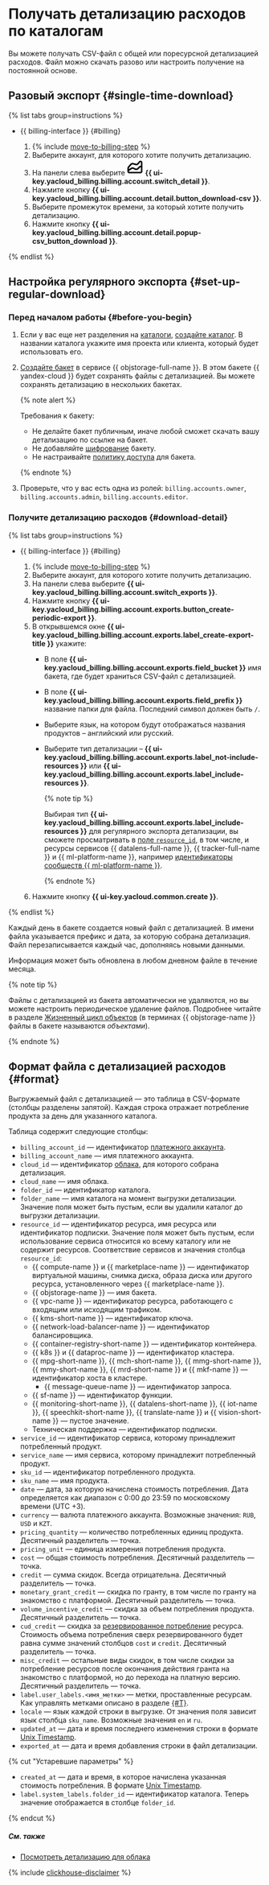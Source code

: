 # Получать детализацию расходов по каталогам

Вы можете получать CSV-файл с общей или поресурсной детализацией расходов. Файл можно скачать разово или настроить получение на постоянной основе.

## Разовый экспорт {#single-time-download}

{% list tabs group=instructions %}

- {{ billing-interface }} {#billing}

  1. {% include [move-to-billing-step](../_includes/move-to-billing-step.md) %}
  1. Выберите аккаунт, для которого хотите получить детализацию.
  1. На панели слева выберите ![image](../../_assets/console-icons/chart-area-stacked.svg) **{{ ui-key.yacloud_billing.billing.account.switch_detail }}**.
  1. Нажмите кнопку **{{ ui-key.yacloud_billing.billing.account.detail.button_download-csv }}**.
  1. Выберите промежуток времени, за который хотите получить детализацию.
  1. Нажмите кнопку **{{ ui-key.yacloud_billing.billing.account.detail.popup-csv_button_download }}**.

{% endlist %}

## Настройка регулярного экспорта {#set-up-regular-download}

### Перед началом работы {#before-you-begin}

1. Если у вас еще нет разделения на [каталоги](../../resource-manager/concepts/resources-hierarchy.md#folder), [создайте каталог](../../resource-manager/operations/folder/create.md). В названии каталога укажите имя проекта или клиента, который будет использовать его.

1. [Создайте бакет](../../storage/operations/buckets/create.md) в сервисе {{ objstorage-full-name }}. В этом бакете {{ yandex-cloud }} будет сохранять файлы с детализацией. Вы можете сохранять детализацию в нескольких бакетах.

   {% note alert %}

   Требования к бакету:
 
   * Не делайте бакет публичным, иначе любой сможет скачать вашу детализацию по ссылке на бакет.
   * Не добавляйте [шифрование](../../storage/concepts/encryption.md) бакету.
   * Не настраивайте [политику доступа](../../storage/concepts/policy.md) для бакета.

   {% endnote %}

1. Проверьте, что у вас есть одна из ролей: `billing.accounts.owner`, `billing.accounts.admin`, `billing.accounts.editor`.

### Получите детализацию расходов {#download-detail}

{% list tabs group=instructions %}

- {{ billing-interface }} {#billing}

  1. {% include [move-to-billing-step](../_includes/move-to-billing-step.md) %}
  1. Выберите аккаунт, для которого хотите получить детализацию.
  1. На панели слева выберите **{{ ui-key.yacloud_billing.billing.account.switch_exports }}**.
  1. Нажмите кнопку **{{ ui-key.yacloud_billing.billing.account.exports.button_create-periodic-export }}**.
  1. В открывшемся окне **{{ ui-key.yacloud_billing.billing.account.exports.label_create-export-title }}** укажите:
     * В поле **{{ ui-key.yacloud_billing.billing.account.exports.field_bucket }}** имя бакета, где будет храниться CSV-файл с детализацией.
     * В поле **{{ ui-key.yacloud_billing.billing.account.exports.field_prefix }}** название папки для файла. Последний символ должен быть `/`.
     * Выберите язык, на котором будут отображаться названия продуктов – английский или русский.
     * Выберите тип детализации – **{{ ui-key.yacloud_billing.billing.account.exports.label_not-include-resources }}** или **{{ ui-key.yacloud_billing.billing.account.exports.label_include-resources }}**.

         {% note tip %}

         Выбирая тип **{{ ui-key.yacloud_billing.billing.account.exports.label_include-resources }}** для регулярного экспорта детализации, вы сможете просматривать в [поле `resource_id`](#format), в том числе, и ресурсы сервисов {{ datalens-full-name }}, {{ tracker-full-name }} и {{ ml-platform-name }}, например [идентификаторы сообществ {{ ml-platform-name }}](../../datasphere/concepts/community.md).

         {% endnote %}
  1. Нажмите кнопку **{{ ui-key.yacloud.common.create }}**.

{% endlist %}

Каждый день в бакете создается новый файл с детализацией. В имени файла указывается префикс и дата, за которую собрана детализация. Файл перезаписывается каждый час, дополняясь новыми данными.

Информация может быть обновлена в любом дневном файле в течение месяца.

{% note tip %}

Файлы с детализацией из бакета автоматически не удаляются, но вы можете настроить периодическое удаление файлов. Подробнее читайте в разделе [Жизненный цикл объектов](../../storage/concepts/lifecycles.md) (в терминах {{ objstorage-name }} файлы в бакете называются _объектами_).

{% endnote %}

## Формат файла с детализацией расходов {#format}

Выгружаемый файл с детализацией — это таблица в CSV-формате (столбцы разделены запятой). Каждая строка отражает потребление продукта за день для указанного каталога.

Таблица содержит следующие столбцы:

* `billing_account_id` — идентификатор [платежного аккаунта](../concepts/billing-account).
* `billing_account_name` — имя платежного аккаунта.
* `cloud_id` — идентификатор [облака](../../resource-manager/concepts/resources-hierarchy#cloud), для которого собрана детализация.
* `cloud_name` — имя облака.
* `folder_id` — идентификатор каталога.
* `folder_name` — имя каталога на момент выгрузки детализации. Значение поля может быть пустым, если вы удалили каталог до выгрузки детализации.
* `resource_id` — идентификатор ресурса, имя ресурса или идентификатор подписки. Значение поля может быть пустым, если использование сервиса относится ко всему каталогу или не содержит ресурсов. Соответствие сервисов и значения столбца `resource_id`:
   * {{ compute-name }} и {{ marketplace-name }} — идентификатор виртуальной машины, снимка диска, образа диска или другого ресурса, установленного через {{ marketplace-name }}.
   * {{ objstorage-name }} — имя бакета.
   * {{ vpc-name }} — идентификатор ресурса, работающего с входящим или исходящим трафиком.
   * {{ kms-short-name }} — идентификатор ключа.
   * {{ network-load-balancer-name }} — идентификатор балансировщика.
   * {{ container-registry-short-name }} — идентификатор контейнера.
   * {{ k8s }} и {{ dataproc-name }} — идентификатор кластера.
   * {{ mpg-short-name }}, {{ mch-short-name }}, {{ mmg-short-name }}, {{ mmy-short-name }}, {{ mrd-short-name }} и {{ mkf-name }} — идентификатор хоста в кластере.
     * {{ message-queue-name }} — идентификатор запроса.
   * {{ sf-name }} — идентификатор функции.
   * {{ monitoring-short-name }}, {{ datalens-short-name }}, {{ iot-name }}, {{ speechkit-short-name }}, {{ translate-name }} и {{ vision-short-name }} — пустое значение.
   * Техническая поддержка — идентификатор подписки.
* `service_id` — идентификатор сервиса, которому принадлежит потребленный продукт.
* `service_name` — имя сервиса, которому принадлежит потребленный продукт.
* `sku_id` — идентификатор потребленного продукта.
* `sku_name` — имя продукта.
* `date` — дата, за которую начислена стоимость потребления. Дата определяется как диапазон с 0:00 до 23:59 по московскому времени (UTC +3).
* `currency` — валюта платежного аккаунта. Возможные значения: `RUB`, `USD` и `KZT`.
* `pricing_quantity` — количество потребленных единиц продукта. Десятичный разделитель — точка.
* `pricing_unit` — единица измерения потребления продукта.
* `cost` — общая стоимость потребления. Десятичный разделитель — точка.
* `credit` — сумма скидок. Всегда отрицательна. Десятичный разделитель — точка.
* `monetary_grant_credit` — скидка по гранту, в том числе по гранту на знакомство с платформой. Десятичный разделитель — точка.
* `volume_incentive_credit` — скидка за объем потребления продукта. Десятичный разделитель — точка.
* `cud_credit` — скидка за [резервированное потребление](../concepts/cvos.md) ресурса. Стоимость объема потребления сверх резервированного будет равна сумме значений столбцов `cost` и `credit`. Десятичный разделитель — точка.
* `misc_credit` — остальные виды скидок, в том числе скидки за потребление ресурсов после окончания действия гранта на знакомство с платформой, но до перехода на платную версию. Десятичный разделитель — точка.
* `label.user_labels.<имя_метки>` — метки, проставленные ресурсам. Как управлять метками описано в разделе [{#T}](../../resource-manager/operations/manage-labels.md).
* `locale` — язык каждой строки в выгрузке. От значения поля зависит язык столбца `sku_name`. Возможные значения `en` и `ru`.
* `updated_at` — дата и время последнего изменения строки в формате [Unix Timestamp](https://www.unixtimestamp.com).
* `exported_at` — дата и время добавления строки в файл детализации.

{% cut "Устаревшие параметры" %}

* `created_at` — дата и время, в которое начислена указанная стоимость потребления. В формате [Unix Timestamp](https://www.unixtimestamp.com).
* `label.system_labels.folder_id` — идентификатор каталога. Теперь значение отображается в столбце `folder_id`.

{% endcut %}


##### См. также

* [Посмотреть детализацию для облака](check-charges.md)

{% include [clickhouse-disclaimer](../../_includes/clickhouse-disclaimer.md) %}